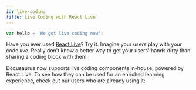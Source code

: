 ```yaml
---
id: live-coding
title: Live Coding with React Live
---
```


```js live
var hello = 'We got live coding now';
```

Have you ever used [React Live](https://react-live.kitten.sh)? Try it. Imagine your users play with your code _live_. Really don't know a better way to get your users' hands dirty than sharing a coding block with them.

Docusaurus now supports live coding components in-house, powered by React Live. To see how they can be used for an enriched learning experience, check out our users who are already using it:

<!-- TODO: add links to sites who uses this feature creatively -->
